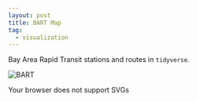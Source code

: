 ```yaml
---
layout: post
title: BART Map
tag:
  - visualization
---
```


Bay Area Rapid Transit stations and routes in `tidyverse`.

![BART](https://shawenyao.github.io/BART/output/BART.svg)

<div>
  <object type="image/svg+xml" data="https://shawenyao.github.io/BART/output/BART.svg" style="float:left;width:100%;height:100%;">
    Your browser does not support SVGs
  </object>
</div>
